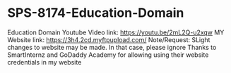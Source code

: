# SPS-8174-Education-Domain
Education Domain
Youtube Video link: https://youtu.be/2mL2Q-u2xqw
MY Website link: https://3h4.2cd.myftpupload.com/
Note/Request: SLight changes to website may be made. In that case, please ignore
Thanks to SmartInternz and GoDaddy Academy for allowing using their website credentials in my website
